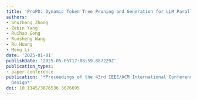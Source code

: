 ```yaml
---
title: 'ProPD: Dynamic Token Tree Pruning and Generation for LLM Parallel Decoding'
authors:
- Shuzhang Zhong
- Zebin Yang
- Ruihao Gong
- Runsheng Wang
- Ru Huang
- Meng Li
date: '2025-01-01'
publishDate: '2025-05-05T17:08:59.887229Z'
publication_types:
- paper-conference
publication: '*Proceedings of the 43rd IEEE/ACM International Conference on Computer-Aided
  Design*'
doi: 10.1145/3676536.3676695
---
```

